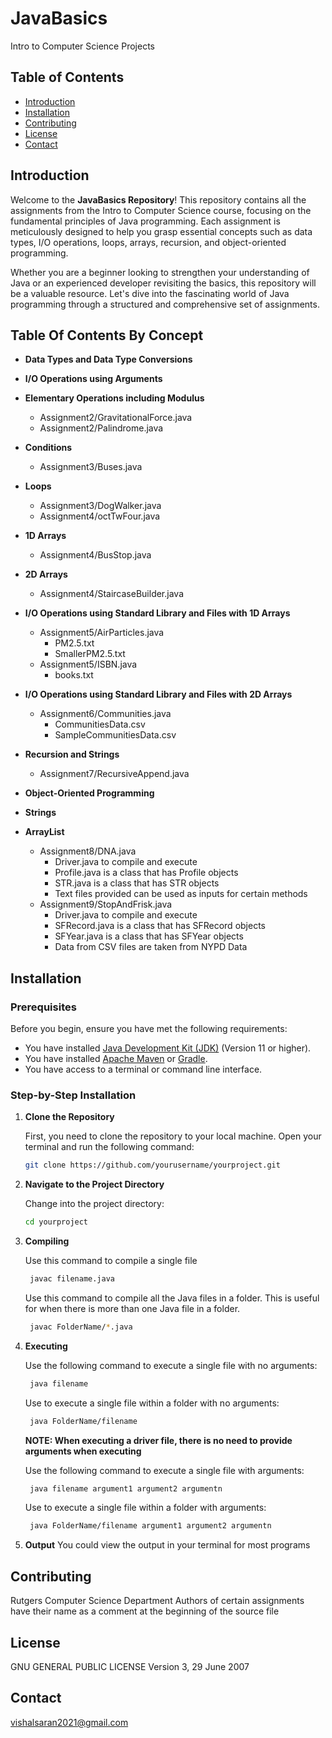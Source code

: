 # JavaBasics
Intro to Computer Science Projects

## Table of Contents
- [Introduction](#introduction)
- [Installation](#installation)
- [Contributing](#contributing)
- [License](#license)
- [Contact](#contact)

## Introduction

Welcome to the **JavaBasics Repository**! This repository contains all the assignments from the Intro to Computer Science course, focusing on the fundamental principles of Java programming. Each assignment is meticulously designed to help you grasp essential concepts such as data types, I/O operations, loops, arrays, recursion, and object-oriented programming.

Whether you are a beginner looking to strengthen your understanding of Java or an experienced developer revisiting the basics, this repository will be a valuable resource. Let's dive into the fascinating world of Java programming through a structured and comprehensive set of assignments.

## Table Of Contents By Concept

- __Data Types and Data Type Conversions__

- __I/O Operations using Arguments__

- __Elementary Operations including Modulus__
  - Assignment2/GravitationalForce.java
  - Assignment2/Palindrome.java

- __Conditions__
  - Assignment3/Buses.java

- __Loops__
  - Assignment3/DogWalker.java
  - Assignment4/octTwFour.java

- __1D Arrays__
  - Assignment4/BusStop.java

- __2D Arrays__
  - Assignment4/StaircaseBuilder.java

- __I/O Operations using Standard Library and Files with 1D Arrays__
  - Assignment5/AirParticles.java
    - PM2.5.txt
    - SmallerPM2.5.txt
  - Assignment5/ISBN.java
    - books.txt

- __I/O Operations using Standard Library and Files with 2D Arrays__
  - Assignment6/Communities.java
    - CommunitiesData.csv
    - SampleCommunitiesData.csv

- __Recursion and Strings__
  - Assignment7/RecursiveAppend.java

- __Object-Oriented Programming__

- __Strings__

- __ArrayList__
  - Assignment8/DNA.java
    - Driver.java to compile and execute
    - Profile.java is a class that has Profile objects
    - STR.java is a class that has STR objects
    - Text files provided can be used as inputs for certain methods
  - Assignment9/StopAndFrisk.java
    - Driver.java to compile and execute
    - SFRecord.java is a class that has SFRecord objects
    - SFYear.java is a class that has SFYear objects
    - Data from CSV files are taken from NYPD Data




## Installation

### Prerequisites

Before you begin, ensure you have met the following requirements:
- You have installed [Java Development Kit (JDK)](https://www.oracle.com/java/technologies/javase-jdk11-downloads.html) (Version 11 or higher).
- You have installed [Apache Maven](https://maven.apache.org/) or [Gradle](https://gradle.org/).
- You have access to a terminal or command line interface.

### Step-by-Step Installation

1. **Clone the Repository**

    First, you need to clone the repository to your local machine. Open your terminal and run the following command:
    ```bash
    git clone https://github.com/yourusername/yourproject.git
    ```

2. **Navigate to the Project Directory**

    Change into the project directory:
    ```bash
    cd yourproject
    ```

3. **Compiling**

   Use this command to compile a single file
   ```bash
    javac filename.java
    ```
   Use this command to compile all the Java files in a folder. This is useful for when there is more than one Java file in a folder.
   ```bash
    javac FolderName/*.java
    ```
4. **Executing**

   Use the following command to execute a single file with no arguments:
   ```bash
    java filename
    ```

   Use to execute a single file within a folder with no arguments:
   ```bash
    java FolderName/filename
    ```

    **NOTE: When executing a driver file, there is no need to provide arguments when executing**
    
    Use the following command to execute a single file with arguments:
   ```bash
    java filename argument1 argument2 argumentn
    ```

   Use to execute a single file within a folder with arguments:
   ```bash
    java FolderName/filename argument1 argument2 argumentn
    ```

5. **Output**
   You could view the output in your terminal for most programs

## Contributing
Rutgers Computer Science Department
  Authors of certain assignments have their name as a comment at the beginning of the source file

## License
GNU GENERAL PUBLIC LICENSE
Version 3, 29 June 2007

## Contact
vishalsaran2021@gmail.com
